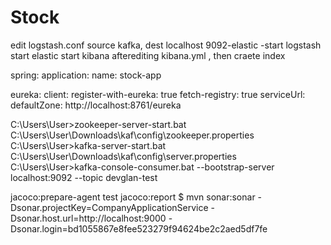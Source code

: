 # Stock
edit logstash.conf  source kafka, dest localhost 9092-elastic  -start logstash
start elastic
start kibana afterediting kibana.yml , then craete index


spring:
  application:
    name: stock-app
    
eureka:
  client:
    register-with-eureka: true
    fetch-registry: true
    serviceUrl:
      defaultZone: http://localhost:8761/eureka

C:\Users\User>zookeeper-server-start.bat C:\Users\User\Downloads\kaf\config\zookeeper.properties
C:\Users\User>kafka-server-start.bat C:\Users\User\Downloads\kaf\config\server.properties
C:\Users\User>kafka-console-consumer.bat --bootstrap-server localhost:9092 --topic devglan-test

jacoco:prepare-agent test jacoco:report
$ mvn sonar:sonar   -Dsonar.projectKey=CompanyApplicationService   -Dsonar.host.url=http://localhost:9000   -Dsonar.login=bd1055867e8fee523279f94624be2c2aed5df7fe

